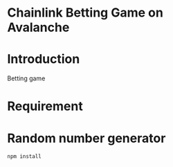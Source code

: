 # Chainlink Betting Game on Avalanche

# Introduction

Betting game
# Requirement 

# Random number generator

```
npm install
```
